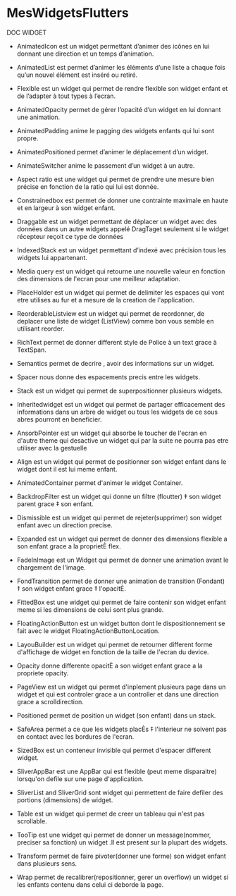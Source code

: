 # MesWidgetsFlutters


DOC WIDGET

- AnimatedIcon est un widget permettant d’animer des icônes en lui donnant une direction et un temps d’animation.

- AnimatedList est permet d’animer les éléments d’une liste a chaque fois qu’un nouvel élément est inséré ou retiré.

- Flexible est un widget qui permet de rendre flexible son widget enfant et de l’adapter à tout types à l’ecran. 

- AnimatedOpacity permet de gérer l’opacité d’un widget en lui donnant une animation.

- AnimatedPadding anime le pagging des widgets enfants qui lui sont propre.

- AnimatedPositioned permet d’animer le déplacement d’un widget. 

- AnimateSwitcher anime le passement d’un widget à un autre. 

-  Aspect ratio est une widget qui permet de prendre une mesure bien précise en fonction de la ratio qui lui est donnée. 

- Constrainedbox est permet de donner une contrainte maximale en haute et en largeur à son widget enfant.

- Draggable est un widget permettant de déplacer un widget avec des données dans un autre widgets appelé DragTaget seulement si le widget récepteur reçoit ce type de données 

- IndexedStack est un widget permettant d’indexé avec précision tous les widgets lui appartenant. 

- Media query est un widget qui retourne une nouvelle valeur en fonction des dimensions de l'ecran pour une meilleur adaptation.

- PlaceHolder est un widget qui permet de delimiter les espaces qui vont etre utilises au fur et a mesure de la creation de l'application.

- ReorderableListview est un widget qui permet de reordonner, de deplacer une liste de widget (ListView) comme bon vous semble en utilisant reorder.

- RichText permet de donner different style de Police à un text grace à TextSpan.

- Semantics permet de decrire , avoir des informations sur un widget.

- Spacer nous donne des espacements precis entre les widgets.

- Stack est un widget qui permet de superpositionner plusieurs widgets.

- Inheritedwidget est un widget qui permet de partager efficacement des informations dans un arbre de widget ou tous les widgets de ce sous abres pourront en beneficier.

- AnsorbPointer est un widget qui absorbe le toucher de l'ecran en d'autre theme qui desactive un widget qui par la suite ne pourra pas etre utiliser avec la gestuelle

- Align est un widget qui permet de positionner son widget enfant dans le widget dont il est lui meme enfant.

- AnimatedContainer permet d'animer le widget Container.

- BackdropFilter est un widget qui donne un filtre (floutter) ‡ son widget parent grace ‡ son enfant.

- Dismissible est un widget qui permet de rejeter(supprimer) son widget enfant avec un direction precise.

- Expanded est un widget qui permet de donner des dimensions flexible a son enfant grace a la proprietÈ flex.

- FadeInImage est un Widget qui permet de donner une animation avant le chargement de l'image.

- FondTransition permet de donner une animation de transition (Fondant) ‡ son widget enfant grace ‡ l'opacitÈ.

- FittedBox est une widget qui permet de faire contenir son widget enfant meme si les dimensions de celui sont plus grande.

- FloatingActionButton est un widget button dont le dispositionnement se fait avec le widget FloatingActionButtonLocation.

- LayouBuilder est un widget qui permet de retourner different forme d'affichage de widget en fonction de la taille de l'ecran du device.

- Opacity donne differente opacitÈ a son widget enfant grace a la propriete opacity.

- PageView est un widget qui permet d'inplement plusieurs page dans un widget et qui est controler grace a un controller et dans une direction grace a scrolldirection.

- Positioned permet de position un widget (son enfant) dans un stack.

- SafeArea permet a ce que les widgets placÈs ‡ l'interieur ne soivent pas en contact avec les bordures de l'ecran.

- SizedBox est un conteneur invisible qui permet d'espacer different widget.

- SliverAppBar est une AppBar qui est flexible (peut meme disparaitre) lorsqu'on defile sur une page d'application.

- SliverList and SliverGrid sont  widget qui permettent de faire defiler des portions (dimensions) de widget.

- Table est un widget qui permet de creer un tableau qui n'est pas scrollable.

- TooTip est une widget qui permet de donner un message(nommer, preciser sa fonction) un widget .Il est present sur la plupart des widgets.

- Transform permet de faire pivoter(donner une forme) son widget enfant dans plusieurs sens.

- Wrap permet de recalibrer(repositionner, gerer un overflow) un widget si les enfants contenu dans celui ci deborde la page.


